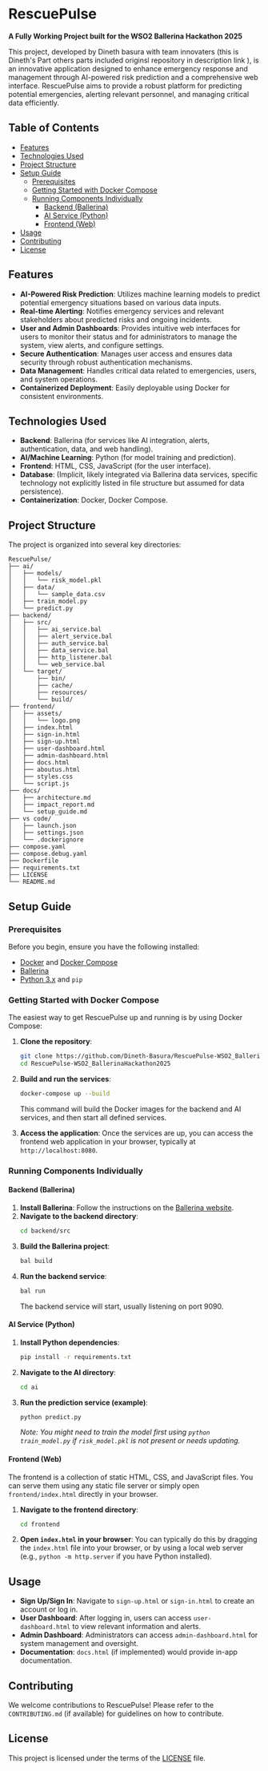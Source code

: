 # RescuePulse

**A Fully Working Project built for the WSO2 Ballerina Hackathon 2025**

This project, developed by Dineth basura with team innovaters (this is Dineth's Part others parts included originsl repository in description link ), is an innovative application designed to enhance emergency response and management through AI-powered risk prediction and a comprehensive web interface. RescuePulse aims to provide a robust platform for predicting potential emergencies, alerting relevant personnel, and managing critical data efficiently.

## Table of Contents

- [Features](#features)
- [Technologies Used](#technologies-used)
- [Project Structure](#project-structure)
- [Setup Guide](#setup-guide)
  - [Prerequisites](#prerequisites)
  - [Getting Started with Docker Compose](#getting-started-with-docker-compose)
  - [Running Components Individually](#running-components-individually)
    - [Backend (Ballerina)](#backend-ballerina)
    - [AI Service (Python)](#ai-service-python)
    - [Frontend (Web)](#frontend-web)
- [Usage](#usage)
- [Contributing](#contributing)
- [License](#license)

## Features

*   **AI-Powered Risk Prediction**: Utilizes machine learning models to predict potential emergency situations based on various data inputs.
*   **Real-time Alerting**: Notifies emergency services and relevant stakeholders about predicted risks and ongoing incidents.
*   **User and Admin Dashboards**: Provides intuitive web interfaces for users to monitor their status and for administrators to manage the system, view alerts, and configure settings.
*   **Secure Authentication**: Manages user access and ensures data security through robust authentication mechanisms.
*   **Data Management**: Handles critical data related to emergencies, users, and system operations.
*   **Containerized Deployment**: Easily deployable using Docker for consistent environments.

## Technologies Used

*   **Backend**: Ballerina (for services like AI integration, alerts, authentication, data, and web handling).
*   **AI/Machine Learning**: Python (for model training and prediction).
*   **Frontend**: HTML, CSS, JavaScript (for the user interface).
*   **Database**: (Implicit, likely integrated via Ballerina data services, specific technology not explicitly listed in file structure but assumed for data persistence).
*   **Containerization**: Docker, Docker Compose.

## Project Structure

The project is organized into several key directories:

```
RescuePulse/
├── ai/
│   ├── models/
│   │   └── risk_model.pkl
│   ├── data/
│   │   └── sample_data.csv
│   ├── train_model.py
│   └── predict.py
├── backend/
│   ├── src/
│   │   ├── ai_service.bal
│   │   ├── alert_service.bal
│   │   ├── auth_service.bal
│   │   ├── data_service.bal
│   │   ├── http_listener.bal
│   │   └── web_service.bal
│   └── target/
│       ├── bin/
│       ├── cache/
│       ├── resources/
│       └── build/
├── frontend/
│   ├── assets/
│   │   └── logo.png
│   ├── index.html
│   ├── sign-in.html
│   ├── sign-up.html
│   ├── user-dashboard.html
│   ├── admin-dashboard.html
│   ├── docs.html
│   ├── aboutus.html
│   ├── styles.css
│   └── script.js
├── docs/
│   ├── architecture.md
│   ├── impact_report.md
│   └── setup_guide.md
├── vs code/
│   ├── launch.json
│   ├── settings.json
│   └── .dockerignore
├── compose.yaml
├── compose.debug.yaml
├── Dockerfile
├── requirements.txt
├── LICENSE
└── README.md
```

## Setup Guide

### Prerequisites

Before you begin, ensure you have the following installed:

*   [Docker](https://docs.docker.com/get-docker/) and [Docker Compose](https://docs.docker.com/compose/install/)
*   [Ballerina](https://ballerina.io/downloads/)
*   [Python 3.x](https://www.python.org/downloads/) and `pip`

### Getting Started with Docker Compose

The easiest way to get RescuePulse up and running is by using Docker Compose:

1.  **Clone the repository**:
    ```bash
    git clone https://github.com/Dineth-Basura/RescuePulse-WSO2_BallerinaHackathon2025.git
    cd RescuePulse-WSO2_BallerinaHackathon2025
    ```

2.  **Build and run the services**:
    ```bash
    docker-compose up --build
    ```
    This command will build the Docker images for the backend and AI services, and then start all defined services.

3.  **Access the application**:
    Once the services are up, you can access the frontend web application in your browser, typically at `http://localhost:8080`.

### Running Components Individually

#### Backend (Ballerina)

1.  **Install Ballerina**: Follow the instructions on the [Ballerina website](https://ballerina.io/downloads/).
2.  **Navigate to the backend directory**:
    ```bash
    cd backend/src
    ```
3.  **Build the Ballerina project**:
    ```bash
    bal build
    ```
4.  **Run the backend service**:
    ```bash
    bal run
    ```
    The backend service will start, usually listening on port 9090.

#### AI Service (Python)

1.  **Install Python dependencies**:
    ```bash
    pip install -r requirements.txt
    ```
2.  **Navigate to the AI directory**:
    ```bash
    cd ai
    ```
3.  **Run the prediction service (example)**:
    ```bash
    python predict.py
    ```
    *Note: You might need to train the model first using `python train_model.py` if `risk_model.pkl` is not present or needs updating.*

#### Frontend (Web)

The frontend is a collection of static HTML, CSS, and JavaScript files. You can serve them using any static file server or simply open `frontend/index.html` directly in your browser.

1.  **Navigate to the frontend directory**:
    ```bash
    cd frontend
    ```
2.  **Open `index.html` in your browser**:
    You can typically do this by dragging the `index.html` file into your browser, or by using a local web server (e.g., `python -m http.server` if you have Python installed).

## Usage

*   **Sign Up/Sign In**: Navigate to `sign-up.html` or `sign-in.html` to create an account or log in.
*   **User Dashboard**: After logging in, users can access `user-dashboard.html` to view relevant information and alerts.
*   **Admin Dashboard**: Administrators can access `admin-dashboard.html` for system management and oversight.
*   **Documentation**: `docs.html` (if implemented) would provide in-app documentation.

## Contributing

We welcome contributions to RescuePulse! Please refer to the `CONTRIBUTING.md` (if available) for guidelines on how to contribute.

## License

This project is licensed under the terms of the [LICENSE](LICENSE) file.